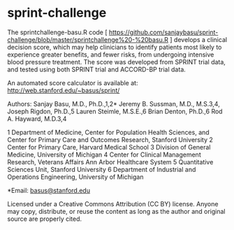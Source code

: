# sprint-challenge
The sprintchallenge-basu.R code [ https://github.com/sanjaybasu/sprint-challenge/blob/master/sprintchallenge%20-%20basu.R ] develops a clinical decision score, which may help clinicians to identify patients most likely to experience greater benefits, and fewer risks, from undergoing intensive blood pressure treatment. The score was developed from SPRINT trial data, and tested using both SPRINT trial and ACCORD-BP trial data. 

An automated score calculator is available at: http://web.stanford.edu/~basus/sprint/

Authors: 
Sanjay Basu, M.D., Ph.D.,1,2* Jeremy B. Sussman, M.D., M.S.3,4, Joseph Rigdon, Ph.D.,5 Lauren Steimle, M.S.E.,6 Brian Denton, Ph.D.,6 Rod A. Hayward, M.D.3,4

1 Department of Medicine, Center for Population Health Sciences, and Center for Primary Care and Outcomes Research, Stanford University
2 Center for Primary Care, Harvard Medical School
3 Division of General Medicine, University of Michigan
4 Center for Clinical Management Research, Veterans Affairs Ann Arbor Healthcare System
5 Quantitative Sciences Unit, Stanford University
6 Department of Industrial and Operations Engineering, University of Michigan

*Email: basus@stanford.edu

Licensed under a Creative Commons Attribution (CC BY) license. Anyone may copy, distribute, or reuse the content as long as the author and original source are properly cited.

